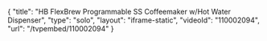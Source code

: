 {
    "title": "HB FlexBrew Programmable SS Coffeemaker w\/Hot Water Dispenser",
    "type": "solo",
    "layout": "iframe-static",
    "videoId": "110002094",
    "url": "\/tvpembed\/110002094"
}